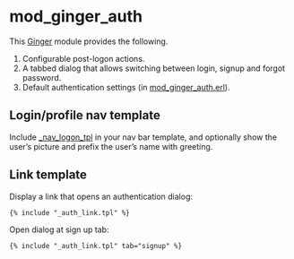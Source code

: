 # mod_ginger_auth

This [Ginger](https://ginger.nl) module provides the following.

1. Configurable post-logon actions.
2. A tabbed dialog that allows switching between login, signup and forgot
   password.
3. Default authentication settings (in [mod_ginger_auth.erl](mod_ginger_auth.erl)).

## Login/profile nav template

Include [_nav_logon_tpl](_nav_logon.tpl) in your nav bar template, and
optionally show the user’s picture and prefix the user’s name with greeting.

## Link template

Display a link that opens an authentication dialog:

```dtl
{% include "_auth_link.tpl" %}
```

Open dialog at sign up tab:

```dtl
{% include "_auth_link.tpl" tab="signup" %}
```
